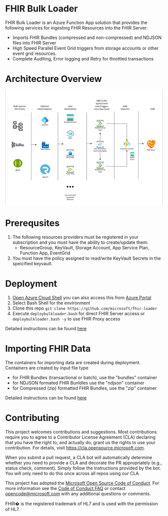 # FHIR Bulk Loader

FHIR Bulk Loader is an Azure Function App solution that provides the following services for ingesting FHIR Resources into the FHIR Server:
 + Imports FHIR Bundles (compressed and non-compressed) and NDJSON files into FHIR Server 
 + High Speed Parallel Event Grid triggers from storage accounts or other event grid resources.
 + Complete Auditing, Error logging and Retry for throttled transactions 

# Architecture Overview
![Bulk Loader](docs/images/architecture/bulkloadarch.png)

# Prerequsites
1. The following resources providers must be registered in your subscription and you must have the ability to create/update them:
   + ResourceGroup, KeyVault, Storage Account, App Service Plan, Function App, EventGrid
2. You must have the policy assigned to read/write KeyVault Secrets in the speicified keyvault.

# Deployment
1. [Open Azure Cloud Shell](https://shell.azure.com) you can also access this from [Azure Portal](https://portal.azure.com)
2. Select Bash Shell for the environment 
3. Clone this repo ```git clone https://github.com/microsoft/fhir-loader```
4. Execute ```deploybulkloader.bash``` for direct FHIR Server access or ```deploybulkloader.bash -y``` to use FHIR Proxy access

Detailed instructions can be found [here](docs/deployment.md)

# Importing FHIR Data
The containers for importing data are created during deployment.  Containers are created by input file type
- for FHIR Bundles (transactional or batch), use the "bundles" container
- for NDJSON formated FHIR Bunldles use the "ndjson" container
- for Compressed (zip) formatted FHIR Bundles, use the "zip" container

Detailed instructions can be found [here](docs/deployment.md) 

# Contributing

This project welcomes contributions and suggestions.  Most contributions require you to agree to a
Contributor License Agreement (CLA) declaring that you have the right to, and actually do, grant us
the rights to use your contribution. For details, visit https://cla.opensource.microsoft.com.

When you submit a pull request, a CLA bot will automatically determine whether you need to provide
a CLA and decorate the PR appropriately (e.g., status check, comment). Simply follow the instructions
provided by the bot. You will only need to do this once across all repos using our CLA.

This project has adopted the [Microsoft Open Source Code of Conduct](https://opensource.microsoft.com/codeofconduct/).
For more information see the [Code of Conduct FAQ](https://opensource.microsoft.com/codeofconduct/faq/) or
contact [opencode@microsoft.com](mailto:opencode@microsoft.com) with any additional questions or comments.

FHIR� is the registered trademark of HL7 and is used with the permission of HL7.
